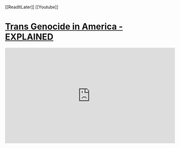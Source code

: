 [[ReadItLater]] [[Youtube]]

# [Trans Genocide in America - EXPLAINED](https://www.youtube.com/watch?v=aKTVbXd04BA&t=1s)

<iframe width="560" height="315" src="https://www.youtube.com/embed/" title="YouTube video player" frameborder="0" allow="accelerometer; autoplay; clipboard-write; encrypted-media; gyroscope; picture-in-picture" allowfullscreen></iframe>
